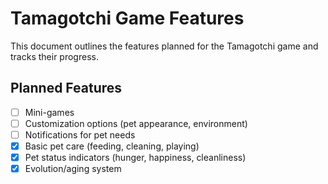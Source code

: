 # Tamagotchi Game Features

This document outlines the features planned for the Tamagotchi game and tracks their progress.

## Planned Features

- [ ] Mini-games
- [ ] Customization options (pet appearance, environment)
- [ ] Notifications for pet needs
- [x] Basic pet care (feeding, cleaning, playing)
- [x] Pet status indicators (hunger, happiness, cleanliness)
- [x] Evolution/aging system